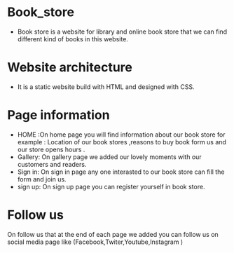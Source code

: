 # Book_store
* Book store is a website for library and online book store that we can find different kind of books in this website.

# Website architecture 
 * It is a static website build with HTML and designed with CSS.
# Page information 
* HOME 
:On home page you will find information about our book store for example : Location of our book stores ,reasons to buy book form us and our store opens hours .
 * Gallery:
 On gallery page we added our lovely moments with our customers and readers.
 * Sign in:
 On sign in page any one interasted to our book store can fill the form and join us. 
 * sign up:
On sign up page you can register yourself in book store.
# Follow us
On follow us that at the end of each page we added you can follow us on social media page like (Facebook,Twiter,Youtube,Instagram )
